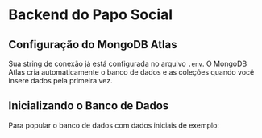 # Backend do Papo Social

## Configuração do MongoDB Atlas

Sua string de conexão já está configurada no arquivo `.env`. O MongoDB Atlas cria automaticamente o banco de dados e as coleções quando você insere dados pela primeira vez.

## Inicializando o Banco de Dados

Para popular o banco de dados com dados iniciais de exemplo:

